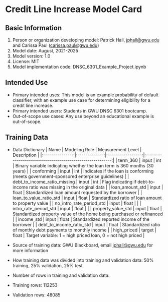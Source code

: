 # Credit Line Increase Model Card

## Basic Information
 1. Person or organization developing model: Patrick Hall, jphall@gwu.edu and Carissa Paul (carissa.paul@gwu.edu)
 2. Model date: August, 2021-2025
 3. Model version: 1.0
 4. License: MIT
 5. Model implementation code: DNSC_6301_Example_Project.ipynb

## Intended Use
   * Primary intended uses: This model is an example probability of default classifier, with an example use case for determining eligibility for a credit line increase.
   * Primary intended users: Students in GWU DNSC 6301 bootcamp.
   * Out-of-scope use cases: Any use beyond an educational example is out-of-scope. 

## Training Data
   * Data Dictionary
|       Name       | Modeling Role | Measurement Level |                        Description                         |
|:---------------:|:-------------:|:-----------------:|:---------------------------------------------------------:|
|     term_360     |     input     |        int        | Binary variable indicating whether the loan term is 360 months (30 years) |
|    conforming    |     input     |        int        | Indicates if the loan is conforming (meets government-sponsored enterprise guidelines) |
| debt_to_income_ratio_missing | input | int | Flag indicating if debt-to-income ratio was missing in the original data |
| loan_amount_std  |     input     |       float       | Standardized loan amount requested by the borrower       |
| loan_to_value_ratio_std |  input  |      float       | Standardized ratio of loan amount to property value      |
| no_intro_rate_period_std | input | float |                                                   |
| intro_rate_period_std | input | float |                                                   |
| property_value_std |  input      |      float        | Standardized property value of the home being purchased or refinanced |
|   income_std     |     input     |       float       | Standardized reported income of the borrower             |
| debt_to_income_ratio_std | input | float | Standardized ratio of monthly debt payments to monthly income |
|   high_priced    |    target     |       float       | Target variable: 1 = high priced loan, 0 = not high priced |

   * Source of training data: GWU Blackboard, email jphall@gwu.edu for more information
   * How training data was divided into training and validation data: 50% training, 25% validation, 25% test
   * Number of rows in training and validation data:
   * Training rows: 112253
   * Validation rows: 48085
